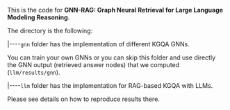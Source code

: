 This is the code for **GNN-RAG: Graph Neural Retrieval for Large Language Modeling Reasoning**.

The directory is the following:

|----`gnn` folder has the implementation of different KGQA GNNs. 

You can train your own GNNs or you can skip this folder and  use directly the GNN output (retrieved answer nodes) that we computed (`llm/results/gnn`).

|----`llm` folder has the implementation for RAG-based KGQA with LLMs. 

Please see details on how to reproduce results there. 
